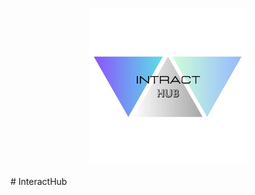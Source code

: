 <p align="center">
  <img src="IntractHub.png" alt="Description of the image" width="50%">
</p>
# InteractHub
